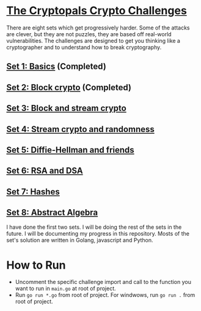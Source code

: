 # [The Cryptopals Crypto Challenges](https://cryptopals.com/)

There are eight sets which get progressively harder. Some of the attacks are clever, but they are not puzzles, they are based off real-world vulnerabilities. The challenges are designed to get you thinking like a cryptographer and to understand how to break cryptography.

## [Set 1: Basics](https://cryptopals.com/sets/1) (Completed)

## [Set 2: Block crypto](https://cryptopals.com/sets/2) (Completed)

## [Set 3: Block and stream crypto](https://cryptopals.com/sets/3)

## [Set 4: Stream crypto and randomness](https://cryptopals.com/sets/4)

## [Set 5: Diffie-Hellman and friends](https://cryptopals.com/sets/5)

## [Set 6: RSA and DSA](https://cryptopals.com/sets/6)

## [Set 7: Hashes](https://cryptopals.com/sets/7)

## [Set 8: Abstract Algebra](https://cryptopals.com/sets/8)

I have done the first two sets. I will be doing the rest of the sets in the future. I will be documenting my progress in this repository. Mosts of the set's solution are written in Golang, javascript and Python.

# How to Run

- Uncomment the specific challenge import and call to the function you want to run in `main.go` at root of project.
- Run `go run *.go` from root of project. For windwows, run `go run .` from root of project.
